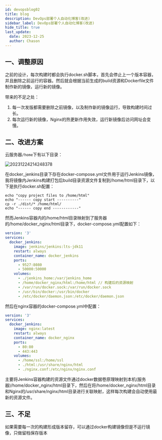 ```yaml
---
id: devopsblog02
title: blog
description: DevOps部署个人自动化博客(改进)
sidebar_label: DevOps部署个人自动化博客(改进)
hide_title: true
last_update:
  date: 2023-12-25
  author: Chason
---
```


## 一、调整原因

之前的设计，每次构建时都会执行docker.sh脚本，首先会停止上一个版本容器，并且删除之前运行的容器。然后就会根据当前生成的build资源和Dockerfile文件制作新的镜像，运行新的镜像。

带来的不足之处：

1. 每一次发版都需要删除之前镜像，以及制作新的镜像运行，导致构建时间过长。
2. 每次运行新的镜像，Nginx的热更新作用失效，运行新镜像后访问网址会变慢。

## 二、改进方案

云服务器`/home`下有以下目录：

![20231224214248378](https://gitee.com/szchason/pic_bed/raw/blogs/images/devops02/20231224214248378.png)

在docker_jenkins目录下存在docker-compose.yml文件用于运行Jenkins镜像，我将镜像内Jenkins构建打包后build目录资源文件复制到/home/html目录下，以下是执行docker.sh配置：

```shell
echo "copy project files to /home/html"
echo "------ copy start ----------"
cp -r ./dist/* /home/html/
echo "------ copy end ------------"
```

然而Jenkins容器内的/home/html目录映射到了服务器的/home/docker_nginx/html目录下，docker-compose.yml配置如下：

```yaml
version: '3'
services:
  docker_jenkins:
    image: jenkins/jenkins:lts-jdk11
    restart: always
    container_name: docker_jenkins
    ports:
      - 9527:8080
      - 50000:50000
    volumes:
      - ./jenkins_home:/var/jenkins_home
      - /home/docker_nginx/html:/home/html // 构建后的资源映射
      - /var/run/docker.sock:/var/run/docker.sock
      - /usr/bin/docker:/usr/bin/docker
      - /etc/docker/daemon.json:/etc/docker/daemon.json
```

然后在nginx容器的docker-compose.yml中配置：

```yaml
version: '3'
services:
  docker_jenkins:
    image: nginx:latest
    restart: always
    container_name: docker_nginx
    ports:
      - 80:80
      - 443:443
    volumes:
      - /home/ssl:/home/ssl
      - ./html:/usr/share/nginx/html
      - ./nginx.conf:/etc/nginx/nginx.conf
```

主要将Jenkins容器构建的资源文件通过docker数据卷原理映射到本机(服务器)/home/docker_nginx/html目录下，然后在将/home/docker_nginx/html目录和Nginx的/usr/share/nginx/html目录进行关联映射，这样每次构建会自动使用最新的资源文件。

## 三、不足

如果需要每一次的构建形成版本留存，可以通过docker构建镜像但是不运行镜像，只做留档保存版本
